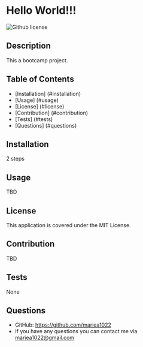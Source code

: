 # Hello World!!!
![Github license](https://img.shields.io/badge/License-MIT-yellow.svg)

## Description
This a bootcamp project.

## Table of Contents
<!--ts-->
- [Installation] (#installation)
- [Usage] (#usage)
- [License] (#license)
- [Contribution] (#contribution)
- [Tests] (#tests)
- [Questions] (#questions)
<!--te-->

## Installation 
2 steps

## Usage 
TBD

## License 
This application is covered under the MIT License.

## Contribution 
TBD

## Tests 
None

## Questions 
- GitHub: https://github.com/mariea1022 
- If you have any questions you can contact me via mariea1022@gmail.com

